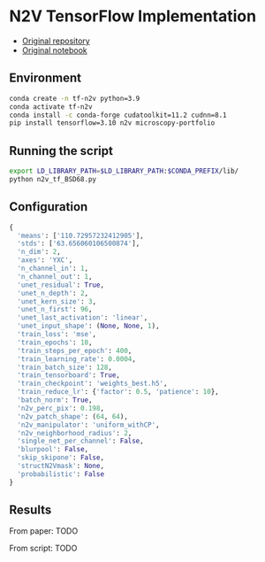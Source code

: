 # N2V TensorFlow Implementation

- [Original repository](https://github.com/juglab/n2v)
- [Original notebook](https://github.com/juglab/n2v/blob/main/examples/2D/denoising2D_BSD68/BSD68_reproducibility.ipynb)


## Environment

```bash
conda create -n tf-n2v python=3.9
conda activate tf-n2v
conda install -c conda-forge cudatoolkit=11.2 cudnn=8.1
pip install tensorflow=3.10 n2v microscopy-portfolio
```

## Running the script

```bash
export LD_LIBRARY_PATH=$LD_LIBRARY_PATH:$CONDA_PREFIX/lib/
python n2v_tf_BSD68.py
```

## Configuration

```python
{
  'means': ['110.72957232412905'],
  'stds': ['63.656060106500874'],
  'n_dim': 2,
  'axes': 'YXC',
  'n_channel_in': 1,
  'n_channel_out': 1,
  'unet_residual': True,
  'unet_n_depth': 2,
  'unet_kern_size': 3,
  'unet_n_first': 96,
  'unet_last_activation': 'linear',
  'unet_input_shape': (None, None, 1),
  'train_loss': 'mse',
  'train_epochs': 10,
  'train_steps_per_epoch': 400,
  'train_learning_rate': 0.0004,
  'train_batch_size': 128,
  'train_tensorboard': True,
  'train_checkpoint': 'weights_best.h5',
  'train_reduce_lr': {'factor': 0.5, 'patience': 10},
  'batch_norm': True,
  'n2v_perc_pix': 0.198,
  'n2v_patch_shape': (64, 64),
  'n2v_manipulator': 'uniform_withCP',
  'n2v_neighborhood_radius': 2,
  'single_net_per_channel': False,
  'blurpool': False,
  'skip_skipone': False,
  'structN2Vmask': None,
  'probabilistic': False
}
```

## Results

From paper:
TODO

From script:
TODO


